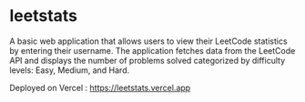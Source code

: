 # leetstats
A basic web application that allows users to view their LeetCode statistics by entering their username. The application fetches data from the LeetCode API and displays the number of problems solved categorized by difficulty levels: Easy, Medium, and Hard.

Deployed on Vercel : https://leetstats.vercel.app
